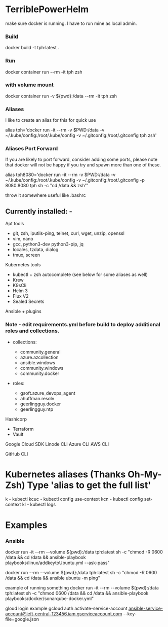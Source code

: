# TerriblePowerHelm

make sure docker is running. I have to run mine as local admin.

### Build
docker build -t tph:latest .

### Run
docker container run --rm -it tph zsh
### with volume mount
docker container run -v \${pwd}:/data --rm -it tph zsh

### Aliases
I like to create an alias for this for quick use

alias tph='docker run -it --rm -v $PWD:/data -v ~/.kube/config:/root/.kube/config -v ~/.gitconfig:/root/.gitconfig tph zsh'

### Aliases Port Forward
If you are likely to port forward, consider adding some ports, please note that docker will not be happy if you try and spawn more than one of these.

alias tph8080='docker run -it --rm -v $PWD:/data -v ~/.kube/config:/root/.kube/config -v ~/.gitconfig:/root/.gitconfig -p 8080:8080 tph sh -c "cd /data && zsh"'

throw it somewhere useful like .bashrc

## Currently installed: - 
Apt tools
- git, zsh, iputils-ping, telnet, curl, wget, unzip, openssl
- vim, nano
- gcc, python3-dev python3-pip, jq
- locales, tzdata, dialog
- tmux, screen

Kubernetes tools
- kubectl + zsh autocomplete (see below for some aliases as well)
- Krew
- K9sCli
- Helm 3
- Flux V2
- Sealed Secrets

Ansible + plugins
### Note - edit requirements.yml before build to deploy additional roles and collections.
- collections:
  - community.general
  - azure.azcollection
  - ansible.windows
  - community.windows
  - community.docker

- roles:
  - gsoft.azure_devops_agent
  - ahuffman.resolv
  - geerlingguy.docker
  - geerlingguy.ntp

Hashicorp
- Terraform 
- Vault

 Google Cloud SDK
 Linode CLI
 Azure CLI
 AWS CLI

GitHub CLI

# Kubernetes aliases (Thanks Oh-My-Zsh) Type 'alias to get the full list'
k - kubectl
kcuc - kubectl config use-context
kcn - kubectl config set-context
kl - kubectl logs




# Examples

### Ansible

docker run -it --rm --volume ${pwd}:/data tph:latest sh -c "chmod -R 0600 /data && cd /data && ansible-playbook playbooks/linux/addkeytoUbuntu.yml --ask-pass"

docker run --rm --volume ${pwd}:/data tph:latest sh -c "chmod -R 0600 /data && cd /data && ansible ubuntu -m ping"

example of running something
docker run -it --rm --volume ${pwd}:/data tph:latest sh -c "chmod 0600 /data && cd /data && ansible-playbook playbooks/docker/sonarqube-docker.yml"

gloud login example
gcloud auth activate-service-account ansible-service-account@left-central-123456.iam.gserviceaccount.com --key-file=google.json

